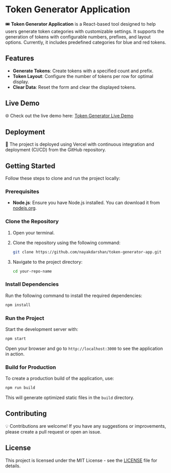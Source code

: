 # Token Generator Application

🎟️ **Token Generator Application** is a React-based tool designed to help users generate token categories with customizable settings. It supports the generation of tokens with configurable numbers, prefixes, and layout options. Currently, it includes predefined categories for blue and red tokens.

## Features

- **Generate Tokens**: Create tokens with a specified count and prefix.
- **Token Layout**: Configure the number of tokens per row for optimal display.
- **Clear Data**: Reset the form and clear the displayed tokens.

## Live Demo

🌐 Check out the live demo here: [Token Generator Live Demo](https://tokengen-darshan.vercel.app/)

## Deployment

🚀 The project is deployed using Vercel with continuous integration and deployment (CI/CD) from the GitHub repository.

## Getting Started

Follow these steps to clone and run the project locally:

### Prerequisites

- **Node.js**: Ensure you have Node.js installed. You can download it from [nodejs.org](https://nodejs.org/).

### Clone the Repository

1. Open your terminal.
2. Clone the repository using the following command:

   ```bash
   git clone https://github.com/nayakdarshan/token-generator-app.git
   ```

3. Navigate to the project directory:

   ```bash
   cd your-repo-name
   ```

### Install Dependencies

Run the following command to install the required dependencies:

```bash
npm install
```

### Run the Project

Start the development server with:

```bash
npm start
```

Open your browser and go to `http://localhost:3000` to see the application in action.

### Build for Production

To create a production build of the application, use:

```bash
npm run build
```

This will generate optimized static files in the `build` directory.

## Contributing

💡 Contributions are welcome! If you have any suggestions or improvements, please create a pull request or open an issue.

## License

This project is licensed under the MIT License - see the [LICENSE](LICENSE) file for details.

